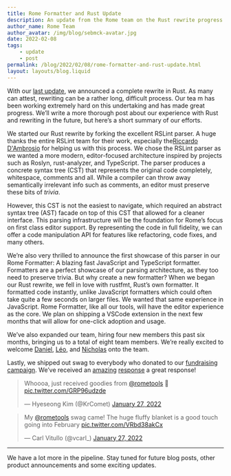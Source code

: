```yaml
---
title: Rome Formatter and Rust Update
description: An update from the Rome team on the Rust rewrite progress
author_name: Rome Team
author_avatar: /img/blog/sebmck-avatar.jpg
date: 2022-02-08
tags:
	- update
	- post
permalink: /blog/2022/02/08/rome-formatter-and-rust-update.html
layout: layouts/blog.liquid
---
```


With our [last update](https://rome.tools/blog/2021/09/21/rome-will-be-rewritten-in-rust), we announced a complete rewrite in Rust. As many can attest, rewriting can be a rather long, difficult process. Our tea m has been working extremely hard on this undertaking and has made great progress. We’ll write a more thorough post about our experience with Rust and rewriting in the future, but here’s a short summary of our efforts.

We started our Rust rewrite by forking the excellent RSLint parser. A huge thanks the entire RSLint team for their work, especially the[Riccardo D'Ambrosio](https://github.com/RDambrosio016) for helping us with this process. We chose the RSLint parser as we wanted a more modern, editor-focused architecture inspired by projects such as Roslyn, rust-analyzer, and TypeScript. The parser produces a concrete syntax tree (CST) that represents the original code completely, whitespace, comments and all. While a compiler can throw away semantically irrelevant info such as comments, an editor must preserve these bits of *trivia*.

However, this CST is not the easiest to navigate, which required an abstract syntax tree (AST) facade on top of this CST that allowed for a cleaner interface. This parsing infrastructure will be the foundation for Rome’s focus on first class editor support. By representing the code in full fidelity, we can offer a code manipulation API for features like refactoring, code fixes, and many others.

We’re also very thrilled to announce the first showcase of this parser in our Rome Formatter: A blazing fast JavaScript and TypeScript formatter. Formatters are a perfect showcase of our parsing architecture, as they too need to preserve trivia. But why create a new formatter? When we began our Rust rewrite, we fell in love with rustfmt, Rust’s own formatter. It formatted code instantly, unlike JavaScript formatters which could often take quite a few seconds on larger files. We wanted that same experience in JavaScript. Rome Formatter, like all our tools, will have the editor experience as the core. We plan on shipping a VSCode extension in the next few months that will allow for one-click adoption and usage.

We’ve also expanded our team, hiring four new members this past six months, bringing us to a total of eight team members. We’re really excited to welcome [Daniel](https://github.com/xunilrj), [Léo](https://github.com/leops), and [Nicholas](https://github.com/NicholasLYang) onto the team.

Lastly, we shipped out swag to everybody who donated to our [fundraising campaign](https://rome.tools/funding/). We’ve received an [amazing](https://twitter.com/KrComet/status/1486556451011444737) [response](https://twitter.com/vcarl_/status/1486723806269874177) a great response!

<blockquote class="twitter-tweet"><p lang="en" dir="ltr">Whoooa, just received goodies from <a href="https://twitter.com/rometools?ref_src=twsrc%5Etfw">@rometools</a> 🤩 <a href="https://t.co/GRP96udzde">pic.twitter.com/GRP96udzde</a></p>&mdash; Hyeseong Kim (@KrComet) <a href="https://twitter.com/KrComet/status/1486556451011444737?ref_src=twsrc%5Etfw">January 27, 2022</a></blockquote>

<blockquote class="twitter-tweet"><p lang="en" dir="ltr">My <a href="https://twitter.com/rometools?ref_src=twsrc%5Etfw">@rometools</a> swag came! The huge fluffy blanket is a good touch going into February <a href="https://t.co/VRbd38akCx">pic.twitter.com/VRbd38akCx</a></p>&mdash; Carl Vitullo (@vcarl_) <a href="https://twitter.com/vcarl_/status/1486723806269874177?ref_src=twsrc%5Etfw">January 27, 2022</a></blockquote>

---

We have a lot more in the pipeline. Stay tuned for future blog posts, other product announcements and some exciting updates.

<script async src="https://platform.twitter.com/widgets.js" charset="utf-8"></script> 